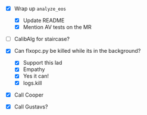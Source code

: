 - [x] Wrap up `analyze_eos`
  - [x] Update README
  - [x] Mention AV tests on the MR
- [ ] CalibAlg for staircase?
- [x] Can flxopc.py be killed while its in the background?
  - [x] Support this lad
  - [x] Empathy
  - [x] Yes it can!
  - [x] logs.kill
- [x] Call Cooper
- [x] Call Gustavs?

